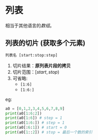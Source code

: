 # 列表
相当于其他语言的*数组*。

## 列表的切片 (获取多个元素)

```py
列表名 [start:stop:step]
```

1. 切片结果：**原列表片段的拷贝**
2. 切片范围：$[start, stop)$
3. 可省略:
    * `[1:6]`
    * `[1:6:]`

eg:
```py
a0 = [0,1,2,3,4,5,6,7,8,9]
print(a0[1:6:2])
print(a0[1:6]) # step = 1
print(a0[1:6:]) # step = 1
print(a0[:6:1]) # start = 0
print(a0[1::2]) # stop = 最后一个数的索引
```
